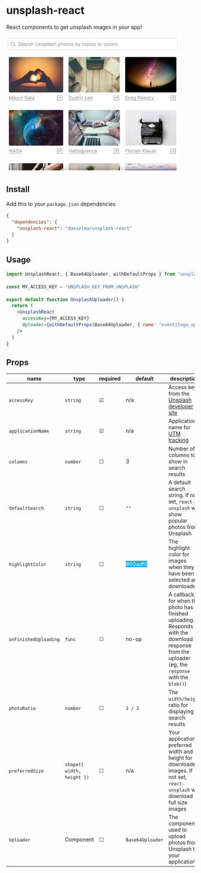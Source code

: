 # unsplash-react

React components to get unsplash images in your app!

<img width="465" alt="image" src="screenshots/main.png">

## Install

Add this to your `package.json` dependencies

```json
{
  "dependencies": {
    "unsplash-react": "danielma/unsplash-react"
  }
}
```

## Usage

```jsx
import UnsplashReact, { Base64Uploader, withDefaultProps } from "unsplash-react"

const MY_ACCESS_KEY = "UNSPLASH_KEY_FROM_UNSPLASH"

export default function UnsplashUploader() {
  return (
    <UnsplashReact
      accessKey={MY_ACCESS_KEY}
      Uploader={withDefaultProps(Base64Uploader, { name: "event[logo_upload_id]" })}
    />
  )
}
```

## Props

name                  | type                       | required | default | description
--------------------- | -------------------------- | -------- | ------- | -----------
`accessKey`           | `string`                   | ☑      | n/a     | Access key from the [Unsplash developer site](https://unsplash.com/oauth/applications)
`applicationName`     | `string`                   | ☑      | n/a     | Application name for [UTM tracking](https://medium.com/unsplash/unsplash-api-guidelines-28e0216e6daa)
`columns`             | `number`                   | ☐       | 3       | Number of columns to show in search results
`defaultSearch`       | `string`                   | ☐       | `""`    | A default search string. If not set, `react-unsplash` will show popular photos from Unsplash
`highlightColor`      | `string`                   | ☐       | <span style="background-color: #00adf0; color: white">#00adf0</span> | The highlight color for images when they have been selected and downloaded
`onFinishedUploading` | `func`                     | ☐       | no-op   | A callback, for when the photo has finished uploading. Responds with the download response from the uploader (eg, the `response` with the `blob()`)
`photoRatio`          | `number`                   | ☐       | `3 / 2` | The `width/height` ratio for displaying search results
`preferredSize`       | `shape({ width, height })` | ☐       | n/a     | Your application's preferred width and height for downloaded images. If not set, `react-unsplash` will download full size images
`Uploader`            | Component                  | ☐       | `Base64Uploader` | The component used to upload photos from Unsplash to your application.

